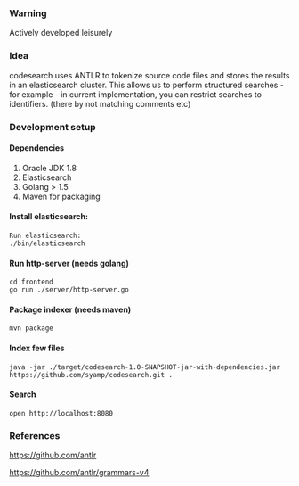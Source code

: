 ### Warning
Actively developed leisurely 

### Idea
codesearch uses ANTLR to tokenize source code files and stores the results in an elasticsearch cluster. This allows us to perform structured searches - for example - in current implementation, you can restrict searches to identifiers. (there by not matching comments etc)

### Development setup

#### Dependencies
1. Oracle JDK 1.8
2. Elasticsearch
3. Golang > 1.5
4. Maven for packaging

#### Install elasticsearch: 
```
Run elasticsearch:
./bin/elasticsearch
```
#### Run http-server (needs golang)
```
cd frontend
go run ./server/http-server.go
```

#### Package indexer (needs maven)
```
mvn package
```

#### Index few files
```
java -jar ./target/codesearch-1.0-SNAPSHOT-jar-with-dependencies.jar https://github.com/syamp/codesearch.git .
```

#### Search 
```
open http://localhost:8080
```

### References

https://github.com/antlr

https://github.com/antlr/grammars-v4
